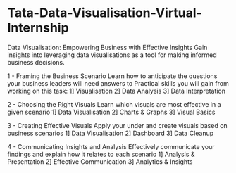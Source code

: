 # Tata-Data-Visualisation-Virtual-Internship

Data Visualisation: Empowering Business with Effective Insights
Gain insights into leveraging data visualisations as a tool for making informed business decisions.

1 - Framing the Business Scenario
Learn how to anticipate the questions your business leaders will need answers to
Practical skills you will gain from working on this task:
1] Visualisation
2] Data Analysis
3] Data Interpretation

2 - Choosing the Right Visuals
Learn which visuals are most effective in a given scenario
1] Data Visualisation
2] Charts & Graphs
3] Visual Basics

3 - Creating Effective Visuals
Apply your under and create visuals based on business scenarios
1] Data Visualisation
2] Dashboard
3] Data Cleanup

4 - Communicating Insights and Analysis
Effectively communicate your findings and explain how it relates to each scenario
1] Analysis & Presentation
2] Effective Communication
3] Analytics & Insights
